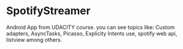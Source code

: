 # SpotifyStreamer
Android App from UDACITY course. you can see topics like: Custom adapters, AsyncTasks, Picasso, Explicity Intents use, spotify web api, listview among others.
